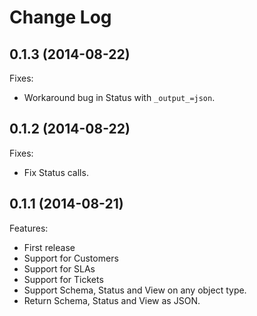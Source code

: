 # Change Log

## 0.1.3 (2014-08-22)

Fixes:

  - Workaround bug in Status with `_output_=json`.

## 0.1.2 (2014-08-22)

Fixes:

  - Fix Status calls.

## 0.1.1 (2014-08-21)

Features:

  - First release
  - Support for Customers
  - Support for SLAs
  - Support for Tickets
  - Support Schema, Status and View on any object type.
  - Return Schema, Status and View as JSON.
